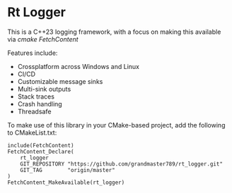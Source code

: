 <h1>Rt Logger</h1>

This is a C++23 logging framework, with a focus on making this available via <i>cmake FetchContent</i>

Features include:
- Crossplatform across Windows and Linux
- CI/CD
- Customizable message sinks
- Multi-sink outputs
- Stack traces
- Crash handling
- Threadsafe

To make use of this library in your CMake-based project, add the following to CMakeList.txt:
```
include(FetchContent)
FetchContent_Declare(
    rt_logger
    GIT_REPOSITORY "https://github.com/grandmaster789/rt_logger.git"
    GIT_TAG        "origin/master"
)
FetchContent_MakeAvailable(rt_logger)
```
